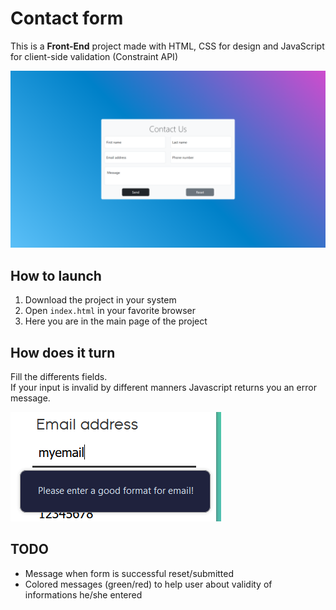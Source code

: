 # Contact form
This is a **Front-End** project made with HTML, CSS for design and JavaScript for  client-side validation (Constraint API)

![Contact form](/assets/readme/contact-form.png)

## How to launch
1. Download the project in your system
2. Open `index.html` in your favorite browser
3. Here you are in the main page of the project

## How does it turn
Fill the differents fields.  
If your input is invalid by different manners Javascript returns you an error message.

![Bad email format](/assets/readme/novalid-input.png)

## TODO
- Message when form is successful reset/submitted
- Colored messages (green/red) to help user about validity of informations he/she entered

